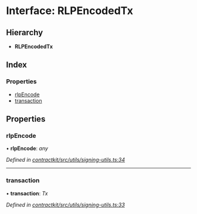 # Interface: RLPEncodedTx

## Hierarchy

* **RLPEncodedTx**

## Index

### Properties

* [rlpEncode](_utils_signing_utils_.rlpencodedtx.md#rlpencode)
* [transaction](_utils_signing_utils_.rlpencodedtx.md#transaction)

## Properties

###  rlpEncode

• **rlpEncode**: *any*

*Defined in [contractkit/src/utils/signing-utils.ts:34](https://github.com/celo-org/celo-monorepo/blob/master/packages/contractkit/src/utils/signing-utils.ts#L34)*

___

###  transaction

• **transaction**: *Tx*

*Defined in [contractkit/src/utils/signing-utils.ts:33](https://github.com/celo-org/celo-monorepo/blob/master/packages/contractkit/src/utils/signing-utils.ts#L33)*
